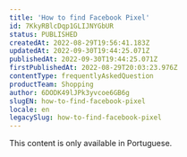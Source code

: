 ```yaml
---
title: 'How to find Facebook Pixel'
id: 7KkyRBlcDqp1GLIJNYGbUR
status: PUBLISHED
createdAt: 2022-08-29T19:56:41.183Z
updatedAt: 2022-09-30T19:44:25.071Z
publishedAt: 2022-09-30T19:44:25.071Z
firstPublishedAt: 2022-08-29T20:03:23.976Z
contentType: frequentlyAskedQuestion
productTeam: Shopping
author: 6DODK49lJPk3yvcoe6GB6g
slugEN: how-to-find-facebook-pixel
locale: en
legacySlug: how-to-find-facebook-pixel
---
```


<div class="alert alert-warning">
  <p>This content is only available in Portuguese.</p>
</div>
